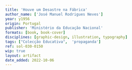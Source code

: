 ```yaml
---
title: 'Houve um Desastre na Fábrica'
author_name: ['José Manuel Rodrigues Neves']
year: y1956
origin: Portugal
publisher: 'Ministério da Educação Nacional'
formats: [book, book-cover]
disciplines: [graphic-design, illustration, typography]
tags: ["Colecção Educativa",  'propaganda']
ref: sol-030-0150
wip: true
layout: artifact
date_added: 2022-10-06
---
```

